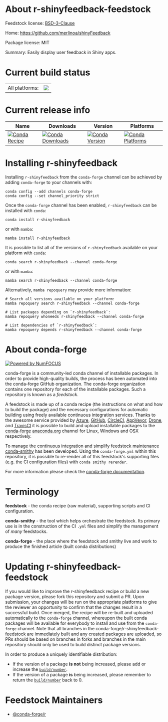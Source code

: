 About r-shinyfeedback-feedstock
===============================

Feedstock license: [BSD-3-Clause](https://github.com/conda-forge/r-shinyfeedback-feedstock/blob/main/LICENSE.txt)

Home: https://github.com/merlinoa/shinyFeedback

Package license: MIT

Summary: Easily display user feedback in Shiny apps.

Current build status
====================


<table><tr><td>All platforms:</td>
    <td>
      <a href="https://dev.azure.com/conda-forge/feedstock-builds/_build/latest?definitionId=12980&branchName=main">
        <img src="https://dev.azure.com/conda-forge/feedstock-builds/_apis/build/status/r-shinyfeedback-feedstock?branchName=main">
      </a>
    </td>
  </tr>
</table>

Current release info
====================

| Name | Downloads | Version | Platforms |
| --- | --- | --- | --- |
| [![Conda Recipe](https://img.shields.io/badge/recipe-r--shinyfeedback-green.svg)](https://anaconda.org/conda-forge/r-shinyfeedback) | [![Conda Downloads](https://img.shields.io/conda/dn/conda-forge/r-shinyfeedback.svg)](https://anaconda.org/conda-forge/r-shinyfeedback) | [![Conda Version](https://img.shields.io/conda/vn/conda-forge/r-shinyfeedback.svg)](https://anaconda.org/conda-forge/r-shinyfeedback) | [![Conda Platforms](https://img.shields.io/conda/pn/conda-forge/r-shinyfeedback.svg)](https://anaconda.org/conda-forge/r-shinyfeedback) |

Installing r-shinyfeedback
==========================

Installing `r-shinyfeedback` from the `conda-forge` channel can be achieved by adding `conda-forge` to your channels with:

```
conda config --add channels conda-forge
conda config --set channel_priority strict
```

Once the `conda-forge` channel has been enabled, `r-shinyfeedback` can be installed with `conda`:

```
conda install r-shinyfeedback
```

or with `mamba`:

```
mamba install r-shinyfeedback
```

It is possible to list all of the versions of `r-shinyfeedback` available on your platform with `conda`:

```
conda search r-shinyfeedback --channel conda-forge
```

or with `mamba`:

```
mamba search r-shinyfeedback --channel conda-forge
```

Alternatively, `mamba repoquery` may provide more information:

```
# Search all versions available on your platform:
mamba repoquery search r-shinyfeedback --channel conda-forge

# List packages depending on `r-shinyfeedback`:
mamba repoquery whoneeds r-shinyfeedback --channel conda-forge

# List dependencies of `r-shinyfeedback`:
mamba repoquery depends r-shinyfeedback --channel conda-forge
```


About conda-forge
=================

[![Powered by
NumFOCUS](https://img.shields.io/badge/powered%20by-NumFOCUS-orange.svg?style=flat&colorA=E1523D&colorB=007D8A)](https://numfocus.org)

conda-forge is a community-led conda channel of installable packages.
In order to provide high-quality builds, the process has been automated into the
conda-forge GitHub organization. The conda-forge organization contains one repository
for each of the installable packages. Such a repository is known as a *feedstock*.

A feedstock is made up of a conda recipe (the instructions on what and how to build
the package) and the necessary configurations for automatic building using freely
available continuous integration services. Thanks to the awesome service provided by
[Azure](https://azure.microsoft.com/en-us/services/devops/), [GitHub](https://github.com/),
[CircleCI](https://circleci.com/), [AppVeyor](https://www.appveyor.com/),
[Drone](https://cloud.drone.io/welcome), and [TravisCI](https://travis-ci.com/)
it is possible to build and upload installable packages to the
[conda-forge](https://anaconda.org/conda-forge) [anaconda.org](https://anaconda.org/)
channel for Linux, Windows and OSX respectively.

To manage the continuous integration and simplify feedstock maintenance
[conda-smithy](https://github.com/conda-forge/conda-smithy) has been developed.
Using the ``conda-forge.yml`` within this repository, it is possible to re-render all of
this feedstock's supporting files (e.g. the CI configuration files) with ``conda smithy rerender``.

For more information please check the [conda-forge documentation](https://conda-forge.org/docs/).

Terminology
===========

**feedstock** - the conda recipe (raw material), supporting scripts and CI configuration.

**conda-smithy** - the tool which helps orchestrate the feedstock.
                   Its primary use is in the construction of the CI ``.yml`` files
                   and simplify the management of *many* feedstocks.

**conda-forge** - the place where the feedstock and smithy live and work to
                  produce the finished article (built conda distributions)


Updating r-shinyfeedback-feedstock
==================================

If you would like to improve the r-shinyfeedback recipe or build a new
package version, please fork this repository and submit a PR. Upon submission,
your changes will be run on the appropriate platforms to give the reviewer an
opportunity to confirm that the changes result in a successful build. Once
merged, the recipe will be re-built and uploaded automatically to the
`conda-forge` channel, whereupon the built conda packages will be available for
everybody to install and use from the `conda-forge` channel.
Note that all branches in the conda-forge/r-shinyfeedback-feedstock are
immediately built and any created packages are uploaded, so PRs should be based
on branches in forks and branches in the main repository should only be used to
build distinct package versions.

In order to produce a uniquely identifiable distribution:
 * If the version of a package **is not** being increased, please add or increase
   the [``build/number``](https://docs.conda.io/projects/conda-build/en/latest/resources/define-metadata.html#build-number-and-string).
 * If the version of a package **is** being increased, please remember to return
   the [``build/number``](https://docs.conda.io/projects/conda-build/en/latest/resources/define-metadata.html#build-number-and-string)
   back to 0.

Feedstock Maintainers
=====================

* [@conda-forge/r](https://github.com/conda-forge/r/)

